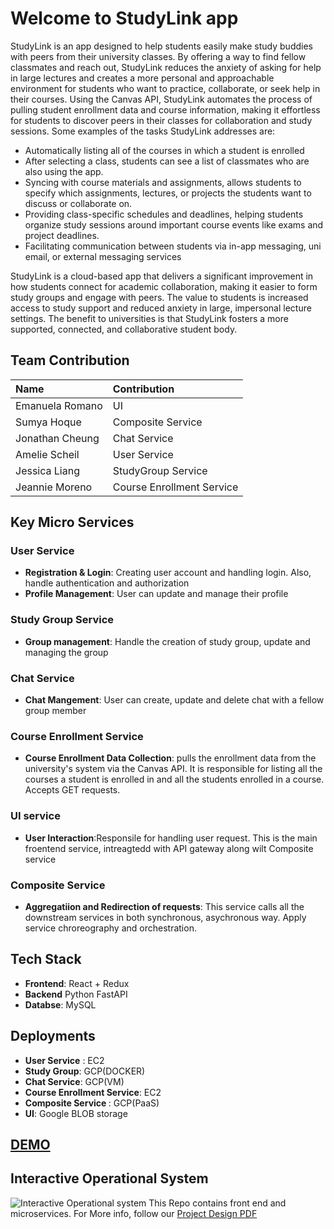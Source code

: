 # Welcome to StudyLink app
StudyLink is an app designed to help students easily make study buddies with peers from their university classes. By offering a way to find fellow classmates and reach out, StudyLink reduces the anxiety of asking for help in large lectures and creates a more personal and approachable environment for students who want to practice, collaborate, or seek help in their courses. Using the Canvas API, StudyLink automates the process of pulling student enrollment data and course information, making it effortless for students to discover peers in their classes for collaboration and study sessions.
Some examples of the tasks StudyLink addresses are:
- Automatically listing all of the courses in which a student is enrolled
- After selecting a class, students can see a list of classmates who are also using the app. 
- Syncing with course materials and assignments, allows students to specify which assignments, lectures, or projects the students want to discuss or collaborate on.
- Providing class-specific schedules and deadlines, helping students organize study sessions around important course events like exams and project deadlines.
- Facilitating communication between students via in-app messaging, uni email, or external messaging services 

StudyLink is a cloud-based app that delivers a significant improvement in how students connect for academic collaboration, making it easier to form study groups and engage with peers. The value to students is increased access to study support and reduced anxiety in large, impersonal lecture settings. The benefit to universities is that StudyLink fosters a more supported, connected, and collaborative student body.

## Team Contribution
|Name  | Contribution |
|:------- | :--------- |
|Emanuela Romano | UI |
|Sumya Hoque | Composite Service|
|Jonathan Cheung | Chat Service |
|Amelie Scheil | User Service |
|Jessica Liang | StudyGroup Service|
|Jeannie Moreno | Course Enrollment Service|
## Key Micro Services
### User Service
- <b>Registration & Login</b>: Creating user account and handling login. Also, handle authentication and authorization
- <b>Profile Management</b>: User can update and manage their profile
### Study Group Service
- <b>Group management</b>: Handle the creation of study group, update and managing the group
### Chat Service
- <b>Chat Mangement</b>: User can create, update and delete chat with a fellow group member
### Course Enrollment Service 
- <b>Course Enrollment Data Collection</b>: pulls the enrollment data from the university's system via the Canvas API. It is responsible for listing all the courses a student is enrolled in and all the students enrolled in a course. Accepts GET requests.
### UI service
- <b>User Interaction</b>:Responsile for handling user request. This is the main froentend service, intreagtedd with API gateway along wilt Composite service
### Composite Service
- <b>Aggregatiion and Redirection of requests</b>: This service  calls all the downstream services in both synchronous, asychronous way. Apply service chroreography and orchestration. 
## Tech Stack
- <b>Frontend</b>: React + Redux
- <b>Backend</b> Python FastAPI
- <b>Databse</b>: MySQL
## Deployments
- <b>User Service</b> : EC2
- <b>Study Group</b>: GCP(DOCKER)
- <b>Chat Service</b>: GCP(VM)
- <b>Course Enrollment Service</b>: EC2
- <b>Composite Service </b>: GCP(PaaS)
- <b> UI</b>: Google BLOB storage
## [DEMO](https://drive.google.com/file/d/1ctcgWbEldUpxVzwH6jqTsQsXYTOHrdF_/view)

## Interactive Operational System
![Interactive Operational system](assests/Architecture.png)
This Repo contains front end and microservices. For More info, follow our [Project Design PDF](https://github.com/hoquesumya/StudyLink/blob/main/Project_design.pdf)
